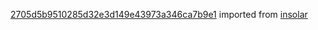 [2705d5b9510285d32e3d149e43973a346ca7b9e1](https://github.com/insolar/insolar/commit/2705d5b9510285d32e3d149e43973a346ca7b9e1) imported from [insolar](https://github.com/insolar/insolar)
